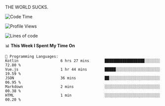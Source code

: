 THE WORLD SUCKS.

<!--START_SECTION:waka-->
![Code Time](http://img.shields.io/badge/Code%20Time-405%20hrs%209%20mins-blue)

![Profile Views](http://img.shields.io/badge/Profile%20Views-2-blue)

![Lines of code](https://img.shields.io/badge/From%20Hello%20World%20I%27ve%20Written-2.1%20million%20lines%20of%20code-blue)

📊 **This Week I Spent My Time On** 

```text
💬 Programming Languages: 
Kotlin                   6 hrs 27 mins       ██████████████████░░░░░░░   72.80 % 
Vue.js                   1 hr 44 mins        █████░░░░░░░░░░░░░░░░░░░░   19.59 % 
JSON                     36 mins             ██░░░░░░░░░░░░░░░░░░░░░░░   06.95 % 
Markdown                 2 mins              ░░░░░░░░░░░░░░░░░░░░░░░░░   00.38 % 
HTML                     1 min               ░░░░░░░░░░░░░░░░░░░░░░░░░   00.20 % 
```


<!--END_SECTION:waka-->
